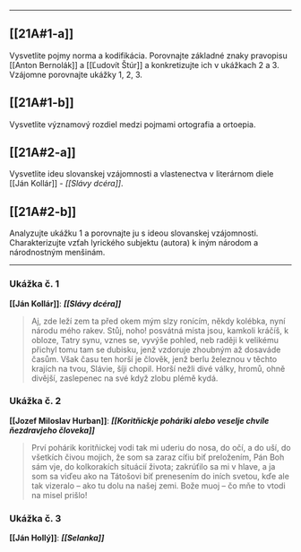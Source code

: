 
---

## [[21A#1-a]]
Vysvetlite pojmy norma a kodifikácia.
Porovnajte základné znaky pravopisu [[Anton Bernolák]] a [[Ľudovít Štúr]] a konkretizujte ich v ukážkach 2 a 3. Vzájomne porovnajte ukážky 1, 2, 3.

## [[21A#1-b]]
Vysvetlite významový rozdiel medzi pojmami ortografia a ortoepia.

## [[21A#2-a]]
Vysvetlite ideu slovanskej vzájomnosti a vlastenectva v literárnom diele [[Ján Kollár]] - *[[Slávy dcéra]]*.

## [[21A#2-b]]
Analyzujte ukážku 1 a porovnajte ju s ideou slovanskej vzájomnosti. Charakterizujte vzťah lyrického subjektu (autora) k iným národom a národnostným menšinám.

---

### Ukážka č. 1
**[[Ján Kollár]]**: ***[[Slávy dcéra]]***

> Aj, zde leží zem ta před okem mým slzy ronícím,
> někdy kolébka, nyní národu mého rakev.
> Stůj, noho! posvátná místa jsou, kamkoli kráčíš,
> k obloze, Tatry synu, vznes se, vyvýše pohled,
> neb raději k velikému přichyl tomu tam se dubisku,
> jenž vzdoruje zhoubným až dosaváde časům.
> Však času ten horší je člověk, jenž berlu železnou
> v těchto krajích na tvou, Slávie, šíji chopil.
> Horší nežli divé války, hromů, ohně divější,
> zaslepenec na své když zlobu plémě kydá.

### Ukážka č. 2
**[[Jozef Miloslav Hurban]]**: ***[[Koritňickje poháriki alebo veselje chvíle ňezdravjeho človeka]]***

> Prví pohárik koritňickej vodi tak mi uderiu do nosa, do očí, a do uší, do všetkích čivou mojich, že som sa zaraz cíťiu biť preložením, Pán Boh sám vje, do kolkorakích situácií života; zakrúťilo sa mi v hlave, a ja som sa viďeu ako na Tátošovi biť prenesením do iních svetou, kďe ale tak vizeralo – ako tu dolu na našej zemi. Bože muoj – čo mňe to vtodi na misel prišlo!

### Ukážka č. 3
**[[Ján Hollý]]**: ***[[Selanka]]***